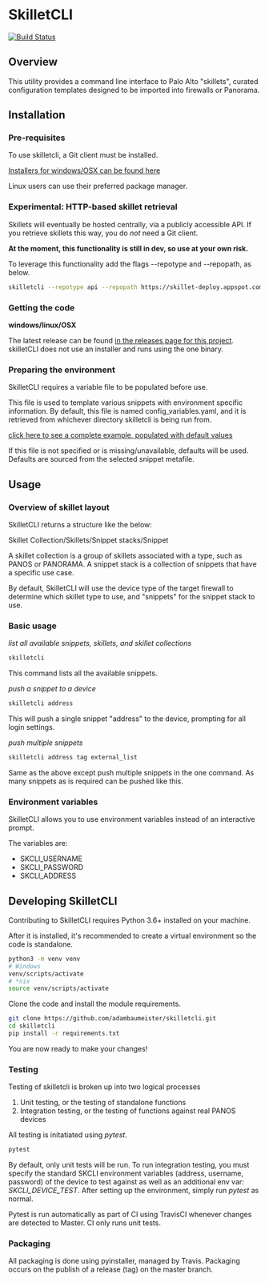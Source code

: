 # SkilletCLI
[![Build Status](https://travis-ci.org/adambaumeister/panfw-util.svg?branch=master)](https://travis-ci.org/adambaumeister/panfw-util)
## Overview
This utility provides a command line interface to Palo Alto "skillets", 
curated configuration templates designed to be imported into firewalls or Panorama.

## Installation
### Pre-requisites
To use skilletcli, a Git client must be installed.

[Installers for windows/OSX can be found here](https://git-scm.com/)

Linux users can use their preferred package manager.

### Experimental: HTTP-based skillet retrieval
Skillets will eventually be hosted centrally, via a publicly accessible API.
If you retrieve skillets this way, you do _not_ need a Git client.

**At the moment, this functionality is still in dev, so use at your own risk.**

To leverage this functionality add the flags --repotype and --repopath, as below.
```bash
skilletcli --repotype api --repopath https://skillet-deploy.appspot.com
```

### Getting the code
**windows/linux/OSX**

The latest release can be found [in the releases page for this project](https://github.com/adambaumeister/skilletcli/releases).
skilletCLI does not use an installer and runs using the one binary.

### Preparing the environment
SkilletCLI requires a variable file to be populated before use.

This file is used to template various snippets with environment specific information.
By default, this file is named config_variables.yaml, and it is retrieved from whichever directory
skilletcli is being run from.

[click here to see a complete example, populated with default values](README.md)

If this file is not specified or is missing/unavailable, defaults will be used. Defaults
are sourced from the selected snippet metafile. 

## Usage
### Overview of skillet layout
SkilletCLI returns a structure like the below:

Skillet Collection/Skillets/Snippet stacks/Snippet

A skillet collection is a group of skillets associated with a type, such as PANOS or PANORAMA. 
A snippet stack is a collection of snippets that have a specific use case.

By default, SkilletCLI will use the device type of the target firewall to determine which skillet type to use, and 
"snippets" for the snippet stack to use.

### Basic usage
*list all available snippets, skillets, and skillet collections*
```bash
skilletcli
```
This command lists all the available snippets.

*push a snippet to a device*
```bash
skilletcli address
```
This will push a single snippet "address" to the device, prompting for all login settings.

*push multiple snippets*
```bash
skilletcli address tag external_list
```
Same as the above except push multiple snippets in the one command. As many snippets as is required 
can be pushed like this.

### Environment variables
SkilletCLI allows you to use environment variables instead of an interactive prompt.

The variables are:
* SKCLI_USERNAME
* SKCLI_PASSWORD
* SKCLI_ADDRESS

## Developing SkilletCLI
Contributing to SkilletCLI requires Python 3.6+ installed on your machine.

After it is installed, it's recommended to create a virtual environment so the code is standalone.

```bash
python3 -m venv venv
# Windows
venv/scripts/activate
# *nix
source venv/scripts/activate
```

Clone the code and install the module requirements.

```bash
git clone https://github.com/adambaumeister/skilletcli.git
cd skilletcli
pip install -r requirements.txt
```

You are now ready to make your changes!

### Testing
Testing of skilletcli is broken up into two logical processes
1. Unit testing, or the testing of standalone functions
2. Integration testing, or the testing of functions against real PANOS devices

All testing is initatiated using *pytest*. 
```bash
pytest
```

By default, only unit tests will be run. To run integration testing, you must specify the standard
SKCLI environment variables (address, username, password) of the device to test against
as well as an additional env var: *SKCLI_DEVICE_TEST*. 
After setting up the environment, simply run *pytest* as normal.

Pytest is run automatically as part of CI using TravisCI whenever changes are detected to Master. CI only runs unit tests.

### Packaging
All packaging is done using pyinstaller, managed by Travis. Packaging occurs on the publish of a release
(tag) on the master branch.  